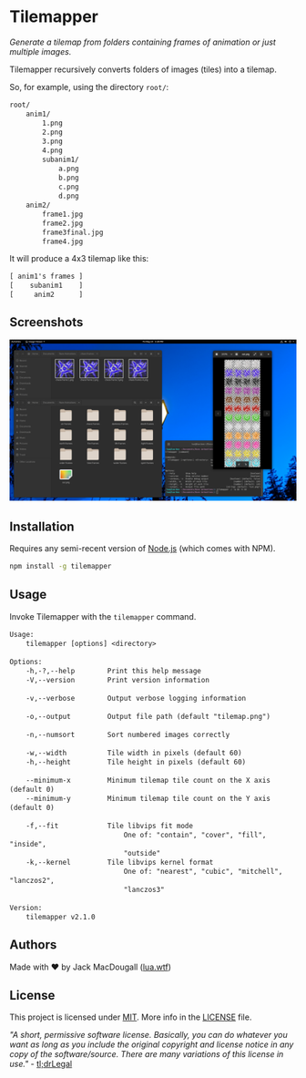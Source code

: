 # Tilemapper
*Generate a tilemap from folders containing frames of animation or just multiple images.*

Tilemapper recursively converts folders of images (tiles) into a tilemap.

So, for example, using the directory `root/`:
```
root/
	anim1/
		1.png
		2.png
		3.png
		4.png
		subanim1/
			a.png
			b.png
			c.png
			d.png
	anim2/
		frame1.jpg
		frame2.jpg
		frame3final.jpg
		frame4.jpg
```
It will produce a 4x3 tilemap like this:
```
[ anim1's frames ]
[    subanim1    ]
[     anim2      ]
```

## Screenshots
![Screenshot](https://raw.githubusercontent.com/TeamQuay/tilemapper/master/screenshot.png)

## Installation
Requires any semi-recent version of [Node.js](https://nodejs.org/) (which comes with NPM).
```sh
npm install -g tilemapper
```

## Usage
Invoke Tilemapper with the `tilemapper` command.
```
Usage:
    tilemapper [options] <directory>

Options:
    -h,-?,--help        Print this help message
    -V,--version        Print version information

    -v,--verbose        Output verbose logging information

    -o,--output         Output file path (default "tilemap.png")

    -n,--numsort        Sort numbered images correctly

    -w,--width          Tile width in pixels (default 60)
    -h,--height         Tile height in pixels (default 60)

    --minimum-x         Minimum tilemap tile count on the X axis (default 0)
    --minimum-y         Minimum tilemap tile count on the Y axis (default 0)

    -f,--fit            Tile libvips fit mode
                            One of: "contain", "cover", "fill", "inside",
                            "outside"
    -k,--kernel         Tile libvips kernel format
                            One of: "nearest", "cubic", "mitchell", "lanczos2",
                            "lanczos3"

Version:
    tilemapper v2.1.0
```

## Authors
Made with ❤ by Jack MacDougall ([lua.wtf](https://lua.wtf/))

## License
This project is licensed under [MIT](LICENSE).
More info in the [LICENSE](LICENSE) file.

*"A short, permissive software license. Basically, you can do whatever you want as long as you include the original copyright and license notice in any copy of the software/source.  There are many variations of this license in use."* - [tl;drLegal](https://tldrlegal.com/license/mit-license)
